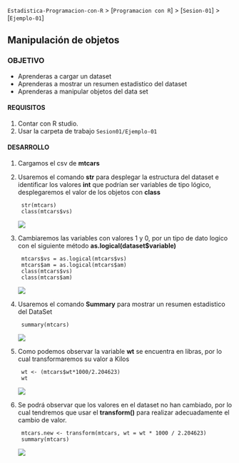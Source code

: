 `Estadistica-Programacion-con-R` > [`Programacion con R`] > [`Sesion-01`] > [`Ejemplo-01`] 

## Manipulación de objetos

### OBJETIVO
- Aprenderas a cargar un dataset
- Aprenderas a mostrar un resumen estadistico del dataset
- Aprenderas a manipular objetos del data set

#### REQUISITOS
1. Contar con R studio.
1. Usar la carpeta de trabajo `Sesion01/Ejemplo-01`

#### DESARROLLO


1. Cargamos el csv de **mtcars**  


2. Usaremos el comando **str** para desplegar la estructura del dataset e identificar los valores **int** que podrían ser variables de tipo lógico, desplegaremos el valor de los objetos con **class**
	
		str(mtcars)
		class(mtcars$vs)
	
 	![](img/3.png)
 	
3. Cambiaremos las variables con valores 1 y 0, por un tipo de dato logico con el siguiente método **as.logical(dataset$variable)**

	
		mtcars$vs = as.logical(mtcars$vs)
		mtcars$am = as.logical(mtcars$am)
		class(mtcars$vs)
		class(mtcars$am)
	
	![](img/4.png)
	
4. Usaremos el comando **Summary** para mostrar un resumen estadistico del DataSet	
		
		summary(mtcars)
		
	
	![](img/5.png)
	
5. Como podemos observar la variable **wt** se encuentra en libras, por lo cual transformaremos su valor a Kilos
	
		wt <- (mtcars$wt*1000/2.204623)
		wt
	
	![](img/6.png)
	
	
6. Se podrá observar que los valores en el dataset no han cambiado, por lo cual tendremos que usar el **transform()** para realizar adecuadamente el cambio de valor.

		mtcars.new <- transform(mtcars, wt = wt * 1000 / 2.204623)
		summary(mtcars)
	
	![](img/6.png)

